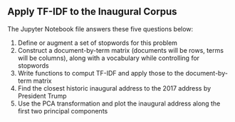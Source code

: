 ## Apply TF-IDF to the Inaugural Corpus 

The Jupyter Notebook file answers these five questions below:

1. Define or augment a set of stopwords for this problem
2. Construct a document-by-term matrix (documents will be rows, terms will be columns), along with a vocabulary while controlling for stopwords
3. Write functions to comput TF-IDF and apply those to the document-by-term matrix
4. Find the closest historic inaugural address to the 2017 address by President Trump
5. Use the PCA transformation and plot the inaugural address along the first two principal components
